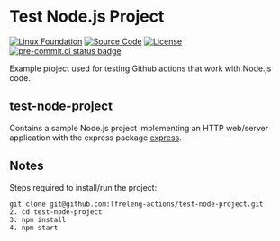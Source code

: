 # Test Node.js Project

<!--
SPDX-License-Identifier: Apache-2.0
SPDX-FileCopyrightText: 2025 The Linux Foundation
-->

<!-- prettier-ignore-start -->
<!-- markdownlint-disable-next-line MD013 -->
[![Linux Foundation](https://img.shields.io/badge/Linux-Foundation-blue)](https://linuxfoundation.org//) [![Source Code](https://img.shields.io/badge/GitHub-100000?logo=github&logoColor=white&color=blue)](https://github.com/lfreleng-actions/test-node-project) [![License](https://img.shields.io/badge/License-Apache_2.0-blue.svg)](https://opensource.org/licenses/Apache-2.0) [![pre-commit.ci status badge]][pre-commit.ci results page]
<!-- prettier-ignore-end -->

Example project used for testing Github actions that work with Node.js code.

## test-node-project

<!-- markdownlint-disable MD013 -->
Contains a sample Node.js project implementing an HTTP web/server application
with the express package [express](https://www.npmjs.com/package/express).
<!-- markdownlint-enable MD013 -->

<!--
# The section below renders the badges displayed at the top of the page
-->

## Notes

Steps required to install/run the project:

```console
git clone git@github.com:lfreleng-actions/test-node-project.git
2. cd test-node-project
3. npm install
4. npm start
```

[pre-commit.ci results page]: https://results.pre-commit.ci/latest/github/lfreleng-actions/test-node-project/main
[pre-commit.ci status badge]: https://results.pre-commit.ci/badge/github/lfreleng-actions/test-node-project/main.svg
